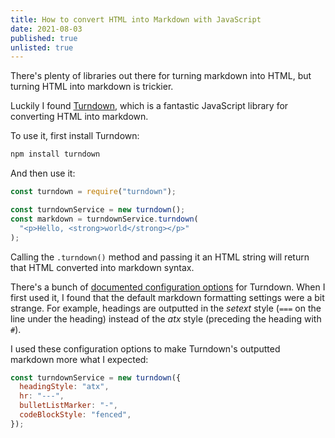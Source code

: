 ```yaml
---
title: How to convert HTML into Markdown with JavaScript
date: 2021-08-03
published: true
unlisted: true
---
```


There's plenty of libraries out there for turning markdown into HTML, but turning HTML into markdown is trickier.

Luckily I found [Turndown](https://github.com/mixmark-io/turndown), which is a fantastic JavaScript library for converting HTML into markdown.

To use it, first install Turndown:

```bash
npm install turndown
```

And then use it:

```javascript
const turndown = require("turndown");

const turndownService = new turndown();
const markdown = turndownService.turndown(
  "<p>Hello, <strong>world</strong></p>"
);
```

Calling the `.turndown()` method and passing it an HTML string will return that HTML converted into markdown syntax.

There's a bunch of [documented configuration options](https://github.com/mixmark-io/turndown#options) for Turndown. When I first used it, I found that the default markdown formatting settings were a bit strange. For example, headings are outputted in the _setext_ style (`===` on the line under the heading) instead of the _atx_ style (preceding the heading with `#`).

I used these configuration options to make Turndown's outputted markdown more what I expected:

```javascript
const turndownService = new turndown({
  headingStyle: "atx",
  hr: "---",
  bulletListMarker: "-",
  codeBlockStyle: "fenced",
});
```
